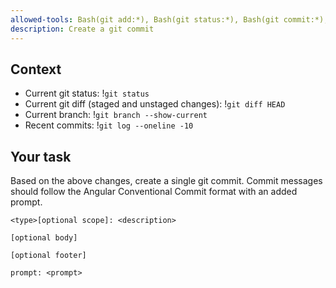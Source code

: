 ```yaml
---
allowed-tools: Bash(git add:*), Bash(git status:*), Bash(git commit:*), Bash(git diff:*), Bash(git branch:*), Bash(git log:*)
description: Create a git commit
---
```


## Context

- Current git status: !`git status`
- Current git diff (staged and unstaged changes): !`git diff HEAD`
- Current branch: !`git branch --show-current`
- Recent commits: !`git log --oneline -10`

## Your task

Based on the above changes, create a single git commit.
Commit messages should follow the Angular Conventional Commit format with an added prompt.

```
<type>[optional scope]: <description>

[optional body]

[optional footer]

prompt: <prompt>
```
